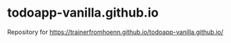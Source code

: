 # todoapp-vanilla.github.io
Repository for https://trainerfromhoenn.github.io/todoapp-vanilla.github.io/
